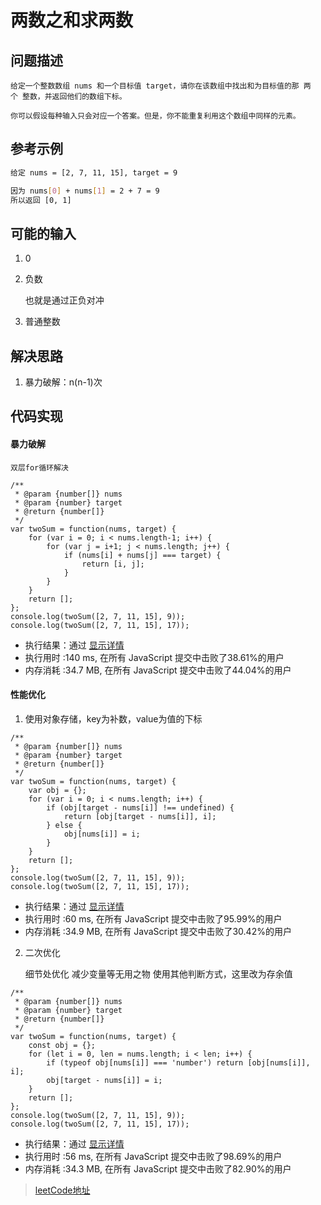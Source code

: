 <!--
 * @Description: 两数之和求两数
 * @Date: 2020-01-10 10:23:13
 * @LastEditors  : phoebus
 * @LastEditTime : 2020-01-12 12:27:47
 * @label：leetCode
 -->

# 两数之和求两数

## 问题描述

	给定一个整数数组 nums 和一个目标值 target，请你在该数组中找出和为目标值的那 两个 整数，并返回他们的数组下标。

	你可以假设每种输入只会对应一个答案。但是，你不能重复利用这个数组中同样的元素。

## 参考示例

``` BASH
给定 nums = [2, 7, 11, 15], target = 9

因为 nums[0] + nums[1] = 2 + 7 = 9
所以返回 [0, 1]
```

## 可能的输入

1. 0

2. 负数

	也就是通过正负对冲

3. 普通整数

## 解决思路

1. 暴力破解：n(n-1)次

## 代码实现

#### 暴力破解

	双层for循环解决

``` JS
/**
 * @param {number[]} nums
 * @param {number} target
 * @return {number[]}
 */
var twoSum = function(nums, target) {
    for (var i = 0; i < nums.length-1; i++) {
		for (var j = i+1; j < nums.length; j++) {
			if (nums[i] + nums[j] === target) {
				return [i, j];
			}
		}
	}
	return [];
};
console.log(twoSum([2, 7, 11, 15], 9));
console.log(twoSum([2, 7, 11, 15], 17));
```

* 执行结果：通过 [显示详情](https://leetcode-cn.com/submissions/detail/43139435/)
* 执行用时 :140 ms, 在所有 JavaScript 提交中击败了38.61%的用户
* 内存消耗 :34.7 MB, 在所有 JavaScript 提交中击败了44.04%的用户

#### 性能优化

1. 使用对象存储，key为补数，value为值的下标

``` JS
/**
 * @param {number[]} nums
 * @param {number} target
 * @return {number[]}
 */
var twoSum = function(nums, target) {
	var obj = {};
	for (var i = 0; i < nums.length; i++) {
		if (obj[target - nums[i]] !== undefined) {
			return [obj[target - nums[i]], i];
		} else {
			obj[nums[i]] = i;
		}
	}
	return [];
};
console.log(twoSum([2, 7, 11, 15], 9));
console.log(twoSum([2, 7, 11, 15], 17));
```

* 执行结果：通过 [显示详情](https://leetcode-cn.com/submissions/detail/43159249/)
* 执行用时 :60 ms, 在所有 JavaScript 提交中击败了95.99%的用户
* 内存消耗 :34.9 MB, 在所有 JavaScript 提交中击败了30.42%的用户

2. 二次优化

	细节处优化
		减少变量等无用之物
		使用其他判断方式，这里改为存余值

``` JS
/**
 * @param {number[]} nums
 * @param {number} target
 * @return {number[]}
 */
var twoSum = function(nums, target) {
	const obj = {};
	for (let i = 0, len = nums.length; i < len; i++) {
		if (typeof obj[nums[i]] === 'number') return [obj[nums[i]], i];
		obj[target - nums[i]] = i;
	}
	return [];
};
console.log(twoSum([2, 7, 11, 15], 9));
console.log(twoSum([2, 7, 11, 15], 17));
```

* 执行结果：通过 [显示详情](https://leetcode-cn.com/submissions/detail/43162917/)
* 执行用时 :56 ms, 在所有 JavaScript 提交中击败了98.69%的用户
* 内存消耗 :34.3 MB, 在所有 JavaScript 提交中击败了82.90%的用户

> [leetCode地址](https://leetcode-cn.com/problems/two-sum/)

